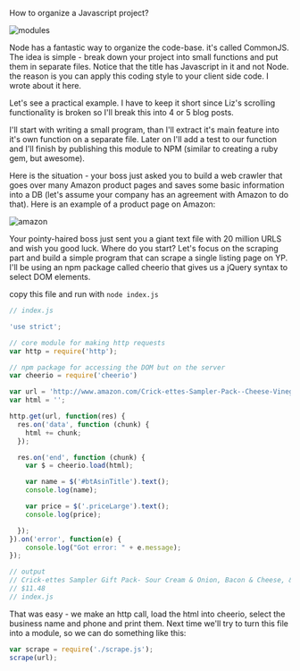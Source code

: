 How to organize a Javascript project?

![modules](http://trustonteachestech.files.wordpress.com/2013/05/lego-bricks.jpg)

Node has a fantastic way to organize the code-base. it's called CommonJS.
The idea is simple - break down your project into small functions and put them in separate files.
Notice that the title has Javascript in it and not Node. the reason is you can apply this coding style to your client side code.
I wrote about it here.

Let's see a practical example. I have to keep it short since Liz's scrolling functionality is broken so I'll break this into 4 or 5 blog posts.

I'll start with writing a small program, than I'll extract it's main feature into it's own function on a separate file.
Later on I'll add a test to our function and I'll finish by publishing this module to NPM (similar to creating a ruby gem, but awesome).

Here is the situation - your boss just asked you to build a web crawler that goes over many Amazon product pages and saves some basic information into a DB (let's assume your company has an agreement with Amazon to do that). Here is an example of a product page on Amazon:

![amazon](http://i.imgur.com/jAfIhGh.png)

Your pointy-haired boss just sent you a giant text file with 20 million URLS and wish you good luck.
Where do you start? Let's focus on the scraping part and build a simple program that can scrape a single listing page on YP.
I'll be using an npm package called cheerio that gives us a jQuery syntax to select DOM elements.


copy this file and run with `node index.js`

```js
// index.js

'use strict';

// core module for making http requests
var http = require('http');

// npm package for accessing the DOM but on the server
var cheerio = require('cheerio')

var url = 'http://www.amazon.com/Crick-ettes-Sampler-Pack--Cheese-Vinegar/dp/B005HBTNH8/ref=sr_1_11?ie=UTF8&qid=1371230119&sr=8-11&keywords=crickets'
var html = '';

http.get(url, function(res) {
  res.on('data', function (chunk) {
    html += chunk;
  });

  res.on('end', function (chunk) {
    var $ = cheerio.load(html);

    var name = $('#btAsinTitle').text();
    console.log(name);

    var price = $('.priceLarge').text();
    console.log(price);

  });
}).on('error', function(e) {
    console.log("Got error: " + e.message);
});

// output
// Crick-ettes Sampler Gift Pack- Sour Cream & Onion, Bacon & Cheese, & Salt N' Vinegar
// $11.48
// index.js
```

That was easy - we make an http call, load the html into cheerio, select the business name and phone and print them.  Next time we'll try to turn this file into a module, so we can do something like this:

```js
var scrape = require('./scrape.js');
scrape(url);
```
